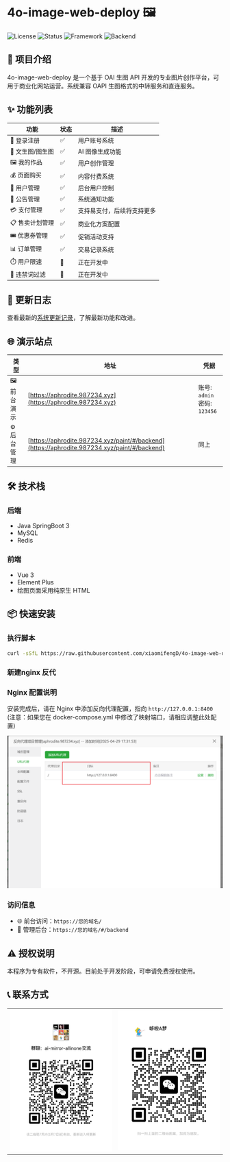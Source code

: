 # 4o-image-web-deploy 🖼️

![License](https://img.shields.io/badge/license-Proprietary-red)
![Status](https://img.shields.io/badge/status-Development-orange)
![Framework](https://img.shields.io/badge/framework-Vue3-green)
![Backend](https://img.shields.io/badge/backend-SpringBoot3-blue)

## 📝 项目介绍

4o-image-web-deploy 是一个基于 OAI 生图 API 开发的专业图片创作平台，可用于商业化网站运营。系统兼容 OAPI 生图格式的中转服务和直连服务。

## ✨ 功能列表

| 功能 | 状态 | 描述 |
|------|------|------|
| 👤 登录注册 | ✅ | 用户账号系统 |
| 🎨 文生图/图生图 | ✅ | AI 图像生成功能 |
| 🖼️ 我的作品 | ✅ | 用户创作管理 |
| 💰 页面购买 | ✅ | 内容付费系统 |
| 👥 用户管理 | ✅ | 后台用户控制 |
| 📢 公告管理 | ✅ | 系统通知功能 |
| 💳 支付管理 | ✅ | 支持易支付，后续将支持更多 |
| 📋 售卖计划管理 | ✅ | 商业化方案配置 |
| 🎟️ 优惠券管理 | ✅ | 促销活动支持 |
| 📊 订单管理 | ✅ | 交易记录系统 |
| ⏱️ 用户限速 | 🚧 | 正在开发中 |
| 🚫 违禁词过滤 | 🚧 | 正在开发中 |

## 📅 更新日志

查看最新的[系统更新记录](update.md)，了解最新功能和改进。

## 🌐 演示站点

| 类型 | 地址 | 凭据 |
|------|------|------|
| 🖼️ 前台演示 | [https://aphrodite.987234.xyz](https://aphrodite.987234.xyz) | 账号: `admin`<br>密码: `123456` |
| ⚙️ 后台管理 | [https://aphrodite.987234.xyz/paint/#/backend](https://aphrodite.987234.xyz/paint/#/backend) | 同上 |
## 🛠️ 技术栈

### 后端
- Java SpringBoot 3
- MySQL
- Redis

### 前端
- Vue 3
- Element Plus
- 绘图页面采用纯原生 HTML

## 📦 快速安装

### 执行脚本
```bash
curl -sSfL https://raw.githubusercontent.com/xiaomifengD/4o-image-web-deploy/refs/heads/main/quick-install.sh | bash
```

### 新建nginx 反代
### Nginx 配置说明

安装完成后，请在 Nginx 中添加反向代理配置，指向 `http://127.0.0.1:8400`  
(注意：如果您在 docker-compose.yml 中修改了映射端口，请相应调整此处配置)

![系统预览](preview2.jpg)

### 访问信息
- 🌐 前台访问：`https://您的域名/`
- 🔧 管理后台：`https://您的域名/#/backend`

## ⚠️ 授权说明

本程序为专有软件，不开源。目前处于开发阶段，可申请免费授权使用。

## 📞 联系方式

<table>
  <tr>
    <td><img src="https://raw.githubusercontent.com/xiaomifengD/xiaomifengD/refs/heads/main/img/qun.jpg" width="300"/></td>
    <td><img src="https://raw.githubusercontent.com/xiaomifengD/xiaomifengD/refs/heads/main/img/contactme.jpg" width="300"/></td>
  </tr>
</table>